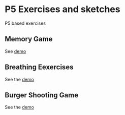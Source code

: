# P5 Exercises and sketches
P5 based exercises

## Memory Game

See [demo](https://gilfernandes.github.io/p5-exercises/memory/memory.html)

## Breathing Eexercises

See the [demo](https://gilfernandes.github.io/p5-exercises/breathe/breathing.html)

## Burger Shooting Game

See the [demo](https://gilfernandes.github.io/p5-exercises/forces/burger_game.html)


